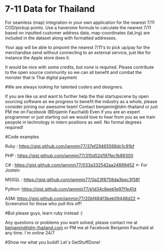 # 7-11 Data for Thailand

For seamless (map) integration in your own application for the nearest 7/11 COD/pickup points.
Use a haversine formula to calculate the nearest 7/11 based on inputted customer address data, map-coordinates (lat,lng) are included in the dataset along with formatted addresses.

Your app will be able to pinpoint the nearest 7/11's to pick up/pay for the merchandise send without connecting to an external service, just like for instance the Apple store does it.


It would be nice with some credits, but none is required.
Please contribute to the open source community so we can all benefit and combat the monster that is Thai digital payment


#We are always looking for talented coders and designers. 

If you are like us and want to further help the thai startupscene by open sourcing software as we progress to benefit the industry as a whole, please consider joining our awesome team! Contact benjamin@tdm-thailand or just PM me on Facebook (BEnjamin Fauchald) Even if you are an expert programmer or just starting out we would love to hear from you as we train peopole in technology in intern positions as well. No formal degrees required!
 

#Code examples

Ruby  : https://gist.github.com/jammin77/37ef29465568dc1c91bf

PHP   : https://gist.github.com/jammin77/310d52d197fec1b89300

C#	  : https://gist.github.com/jammin77/033a332542aa24889452 <- For Jostein

MSSQL : https://gist.github.com/jammin77/0a23f8758da3bec3f58f

Python: https://gist.github.com/jammin77/e1d34c6eeb1e97f1e41d

ASM:    https://gist.github.com/jammin77/20bf484f3beb09448d22 <- Screenshot for those who pull this off!



#But please guys, learn ruby instead :)

Any questions or problems you want solved, please contact me at benjamin@tdm-thailand.com or PM me at Facebook Benjamin Fauchald at any time. I`m online 24/7 

#Show me what you build!! Let`s GetStuffDone!
